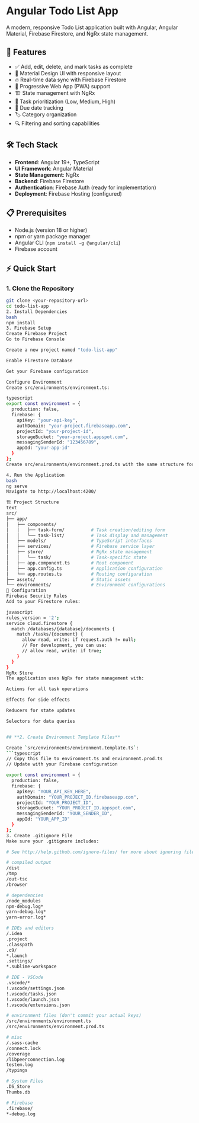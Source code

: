 # Angular Todo List App

A modern, responsive Todo List application built with Angular, Angular Material, Firebase Firestore, and NgRx state management.

## 🚀 Features

- ✅ Add, edit, delete, and mark tasks as complete
- 🎨 Material Design UI with responsive layout
- 🔥 Real-time data sync with Firebase Firestore
- 📱 Progressive Web App (PWA) support
- 🏗️ State management with NgRx
- 🎯 Task prioritization (Low, Medium, High)
- 📅 Due date tracking
- 🏷️ Category organization
- 🔍 Filtering and sorting capabilities

## 🛠️ Tech Stack

- **Frontend**: Angular 19+, TypeScript
- **UI Framework**: Angular Material
- **State Management**: NgRx
- **Backend**: Firebase Firestore
- **Authentication**: Firebase Auth (ready for implementation)
- **Deployment**: Firebase Hosting (configured)

## 📋 Prerequisites

- Node.js (version 18 or higher)
- npm or yarn package manager
- Angular CLI (`npm install -g @angular/cli`)
- Firebase account

## ⚡ Quick Start

### 1. Clone the Repository
```bash
git clone <your-repository-url>
cd todo-list-app
2. Install Dependencies
bash
npm install
3. Firebase Setup
Create Firebase Project
Go to Firebase Console

Create a new project named "todo-list-app"

Enable Firestore Database

Get your Firebase configuration

Configure Environment
Create src/environments/environment.ts:

typescript
export const environment = {
  production: false,
  firebase: {
    apiKey: "your-api-key",
    authDomain: "your-project.firebaseapp.com",
    projectId: "your-project-id",
    storageBucket: "your-project.appspot.com",
    messagingSenderId: "123456789",
    appId: "your-app-id"
  }
};
Create src/environments/environment.prod.ts with the same structure for production.

4. Run the Application
bash
ng serve
Navigate to http://localhost:4200/

🏗️ Project Structure
text
src/
├── app/
│   ├── components/
│   │   ├── task-form/          # Task creation/editing form
│   │   └── task-list/          # Task display and management
│   ├── models/                 # TypeScript interfaces
│   ├── services/               # Firebase service layer
│   ├── store/                  # NgRx state management
│   │   └── task/               # Task-specific state
│   ├── app.component.ts        # Root component
│   ├── app.config.ts           # Application configuration
│   └── app.routes.ts           # Routing configuration
├── assets/                     # Static assets
└── environments/               # Environment configurations
🔧 Configuration
Firebase Security Rules
Add to your Firestore rules:

javascript
rules_version = '2';
service cloud.firestore {
  match /databases/{database}/documents {
    match /tasks/{document} {
      allow read, write: if request.auth != null;
      // For development, you can use:
      // allow read, write: if true;
    }
  }
}
NgRx Store
The application uses NgRx for state management with:

Actions for all task operations

Effects for side effects

Reducers for state updates

Selectors for data queries


## **2. Create Environment Template Files**

Create `src/environments/environment.template.ts`:
```typescript
// Copy this file to environment.ts and environment.prod.ts
// Update with your Firebase configuration

export const environment = {
  production: false,
  firebase: {
    apiKey: "YOUR_API_KEY_HERE",
    authDomain: "YOUR_PROJECT_ID.firebaseapp.com",
    projectId: "YOUR_PROJECT_ID",
    storageBucket: "YOUR_PROJECT_ID.appspot.com",
    messagingSenderId: "YOUR_SENDER_ID",
    appId: "YOUR_APP_ID"
  }
};
3. Create .gitignore File
Make sure your .gitignore includes:

# See http://help.github.com/ignore-files/ for more about ignoring files.

# compiled output
/dist
/tmp
/out-tsc
/browser

# dependencies
/node_modules
npm-debug.log*
yarn-debug.log*
yarn-error.log*

# IDEs and editors
/.idea
.project
.classpath
.c9/
*.launch
.settings/
*.sublime-workspace

# IDE - VSCode
.vscode/*
!.vscode/settings.json
!.vscode/tasks.json
!.vscode/launch.json
!.vscode/extensions.json

# environment files (don't commit your actual keys)
/src/environments/environment.ts
/src/environments/environment.prod.ts

# misc
/.sass-cache
/connect.lock
/coverage
/libpeerconnection.log
testem.log
/typings

# System Files
.DS_Store
Thumbs.db

# Firebase
.firebase/
*-debug.log
